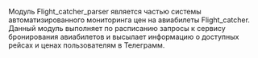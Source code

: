 Модуль Flight_catcher_parser является частью системы автоматизированного мониторинга цен на авиабилеты Flight_catcher. 
Данный модуль выполняет по расписанию запросы к сервису бронирования авиабилетов и высылает информацию о доступных рейсах и ценах пользователям в Телеграмм.
